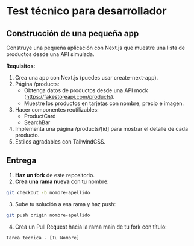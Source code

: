#  Test técnico para desarrollador 

## Construcción de una pequeña app 
Construye una pequeña aplicación con Next.js que muestre una lista de productos desde una API simulada.

**Requisitos:**
1. Crea una app con Next.js (puedes usar create-next-app).
2. Página /products:
    - Obtenga datos de productos desde una API mock (https://fakestoreapi.com/products).
    - Muestre los productos en tarjetas con nombre, precio e imagen.
3. Hacer componentes reutilizables:
    - ProductCard
    - SearchBar
4. Implementa una página /products/[id] para mostrar el detalle de cada producto.
5. Estilos agradables con TailwindCSS.

## Entrega
1. **Haz un fork** de este repositorio.
2. **Crea una rama nueva** con tu nombre:

```bash
git checkout -b nombre-apellido
```
3. Sube tu solución a esa rama y haz push:
```bash
git push origin nombre-apellido
```
4. Crea un Pull Request hacia la rama main de tu fork con título:
```plaintext
Tarea técnica - [Tu Nombre]
```
